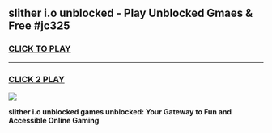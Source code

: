 
## slither i.o unblocked - Play Unblocked Gmaes & Free #jc325
<h3>
<a href="https://news.freeplayer.one?title=slither_i.o_unblocked&ref=24F">CLICK TO PLAY</a></h3>
<hr>

<h3>
<a href="https://news.freeplayer.one?title=slither_i.o_unblocked&ref=24F">CLICK 2 PLAY</a>
  
</h3>

<a href="https://news.freeplayer.one?title=slither_i.o_unblocked&ref=24F/"><img src="https://clearcache.store/games.png"></a>


**slither i.o unblocked games unblocked: Your Gateway to Fun and Accessible Online Gaming**
